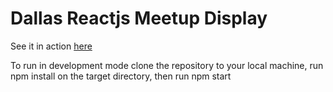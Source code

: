 # Dallas Reactjs Meetup Display

See it in action [here](https://ganklanceman.github.io/meetup-display/)

To run in development mode clone the repository to your local machine, run npm install on the target directory, then run npm start